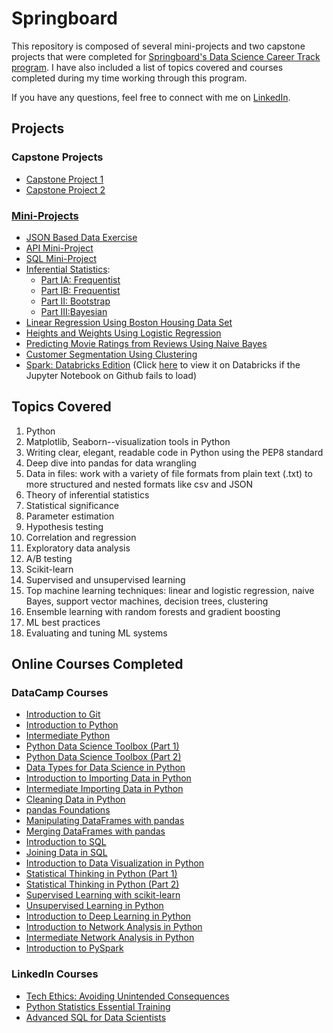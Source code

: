 # Springboard
This repository is composed of several mini-projects and two capstone projects that were completed for [Springboard's Data Science Career Track program](https://www.springboard.com/courses/data-science-career-track/). I have also included a list of topics covered and courses completed during my time working through this program.


If you have any questions, feel free to connect with me on [LinkedIn](https://www.linkedin.com/in/ashton-reed/).



## Projects
### Capstone Projects
* [Capstone Project 1](https://github.com/ashtonreed/Springboard/tree/master/Capstone1)
* [Capstone Project 2](https://github.com/ashtonreed/Springboard/tree/master/Capstone2)


### [Mini-Projects](https://github.com/ashtonreed/Springboard/tree/master/Mini_Projects)
* [JSON Based Data Exercise](https://github.com/ashtonreed/Springboard/blob/master/Mini_Projects/data_wrangling_json/sliderule_dsi_json_exercise.ipynb)
* [API Mini-Project](https://github.com/ashtonreed/Springboard/blob/master/Mini_Projects/API/api_data_wrangling_mini_project.ipynb)
* [SQL Mini-Project](https://github.com/ashtonreed/Springboard/blob/master/Mini_Projects/sql_project.sql)
* [Inferential Statistics](https://github.com/ashtonreed/Springboard/tree/master/Mini_Projects/inferential_statistics_frequentist_mini-projects6.28.19): 
  * [Part IA: Frequentist](https://github.com/ashtonreed/Springboard/blob/master/Mini_Projects/inferential_statistics_frequentist_mini-projects6.28.19/inferential_statistics_1a-Q6.25.ipynb)
  * [Part IB: Frequentist](https://github.com/ashtonreed/Springboard/blob/master/Mini_Projects/inferential_statistics_frequentist_mini-projects6.28.19/inferential_statistics_1b-Q6.25.ipynb)
  * [Part II: Bootstrap](https://github.com/ashtonreed/Springboard/blob/master/Mini_Projects/Bootstrap_Inference_Mini-Project8.19/inferential_statistics_2-Q.ipynb)
  * [Part III:Bayesian](https://github.com/ashtonreed/Springboard/blob/master/Mini_Projects/Bayesian_stats_Q6.28/inferential_statistics_3-Q.ipynb)
* [Linear Regression Using Boston Housing Data Set](https://github.com/ashtonreed/Springboard/blob/master/Mini_Projects/linear_regression/Mini_Project_Linear_Regression.ipynb)
* [Heights and Weights Using Logistic Regression](https://github.com/ashtonreed/Springboard/blob/master/Mini_Projects/logistic_regression/Mini_Project_Logistic_Regression.ipynb)
* [Predicting Movie Ratings from Reviews Using Naive Bayes](https://github.com/ashtonreed/Springboard/blob/master/Mini_Projects/naive_bayes/Mini_Project_Naive_Bayes.ipynb)
* [Customer Segmentation Using Clustering](https://github.com/ashtonreed/Springboard/blob/master/Mini_Projects/clustering/Mini_Project_Clustering.ipynb)
* [Spark: Databricks Edition](https://github.com/ashtonreed/Springboard/blob/master/Mini_Projects/Spark_DF_SQL_ML_Exercise.ipynb) (Click [here](https://databricks-prod-cloudfront.cloud.databricks.com/public/4027ec902e239c93eaaa8714f173bcfc/3785859907374461/66259334733433/5450963543301718/latest.html) to view it on Databricks if the Jupyter Notebook on Github fails to load)



 
 
 
## Topics Covered
1. Python
2. Matplotlib, Seaborn--visualization tools in Python
3. Writing clear, elegant, readable code in Python using the PEP8 standard
4. Deep dive into pandas for data wrangling
5. Data in files: work with a variety of file formats from plain text (.txt) to more structured and nested formats like csv and JSON
6. Theory of inferential statistics
7. Statistical significance
8. Parameter estimation
9. Hypothesis testing
10. Correlation and regression
11. Exploratory data analysis
12. A/B testing
13. Scikit-learn
14. Supervised and unsupervised learning
15. Top machine learning techniques: linear and logistic regression, naive Bayes, support vector machines, decision trees, clustering
16. Ensemble learning with random forests and gradient boosting
17. ML best practices
18. Evaluating and tuning ML systems



## Online Courses Completed
### DataCamp Courses
* [Introduction to Git](https://www.datacamp.com/statement-of-accomplishment/course/f19941efdebd31d50ed1fa3a053b34af5e631585)
* [Introduction to Python](https://www.datacamp.com/statement-of-accomplishment/course/3b106403efe20cafa5880e4e30026970827492f6)
* [Intermediate Python](https://www.datacamp.com/statement-of-accomplishment/course/55d946bfac8457405140721163c5ad58ea51816e)
* [Python Data Science Toolbox (Part 1)](https://www.datacamp.com/statement-of-accomplishment/course/f53e0b40f758cd096ff495531cb1913a7b27a0be)
* [Python Data Science Toolbox (Part 2)](https://www.datacamp.com/statement-of-accomplishment/course/4d4da0845f659d4294487d032db12f4fb33942f0)
* [Data Types for Data Science in Python](https://www.datacamp.com/statement-of-accomplishment/course/4b302c7c3ad4964d4c86de3bd7325d5d89835929)
* [Introduction to Importing Data in Python](https://www.datacamp.com/statement-of-accomplishment/course/c9f2fcd24485e187834129c91b745cb216c36162)
* [Intermediate Importing Data in Python](https://www.datacamp.com/statement-of-accomplishment/course/119cad8ddf6b2f5b02bbe52e79a424ff233f2fca)
* [Cleaning Data in Python](https://www.datacamp.com/statement-of-accomplishment/course/e09cb0a52f65d8316c93608225a0bab8449ef1c8)
* [pandas Foundations](https://www.datacamp.com/statement-of-accomplishment/course/b7eb364b37643cf95a7c042f5506cd219dc41deb)
* [Manipulating DataFrames with pandas](https://www.datacamp.com/statement-of-accomplishment/course/9c5351f06cc2c1dce4d4e4c48659989cfc9b660d)
* [Merging DataFrames with pandas](https://www.datacamp.com/statement-of-accomplishment/course/572e3c3b463813d89eb3a749620e637308932031)
* [Introduction to SQL](https://www.datacamp.com/statement-of-accomplishment/course/f8e23702a8354827142acfa3e34cd7b8950b0c2d)
* [Joining Data in SQL](https://www.datacamp.com/statement-of-accomplishment/course/1e0b333976d77dbe618782ac95d00c91f15ab26c)
* [Introduction to Data Visualization in Python](https://www.datacamp.com/statement-of-accomplishment/course/36e4236b2212942e4b71c2f7c00adf3ab85d3ee8)
* [Statistical Thinking in Python (Part 1)](https://www.datacamp.com/statement-of-accomplishment/course/f41bc42ff22aa4c9f6ea428778eb26041d5a57ed)
* [Statistical Thinking in Python (Part 2)](https://www.datacamp.com/statement-of-accomplishment/course/de29a690bd097a6ffc4f9dcaaa44ab775ad250b5)
* [Supervised Learning with scikit-learn](https://www.datacamp.com/statement-of-accomplishment/course/f3c92ab422bb1a89441655e36cbc13caf3f4b928)
* [Unsupervised Learning in Python](https://www.datacamp.com/statement-of-accomplishment/course/0cdcf618316438d7df27c657a547e746e75c6f03)
* [Introduction to Deep Learning in Python](https://www.datacamp.com/statement-of-accomplishment/course/4444bc76dd14cd100c7e8ede958ceaad6b1a0fe5)
* [Introduction to Network Analysis in Python](https://www.datacamp.com/statement-of-accomplishment/course/e137f32576b06e40605187acddc7a0793db561f3)
* [Intermediate Network Analysis in Python](https://www.datacamp.com/statement-of-accomplishment/course/4e6357d7b412a1fabe9844d0d6ff50509bc33688)
* [Introduction to PySpark](https://www.datacamp.com/statement-of-accomplishment/course/da9c43f619e9c236ee362b872b0e9150a5217208)


### LinkedIn Courses
* [Tech Ethics: Avoiding Unintended Consequences](http://www.linkedin.com/learning/tech-ethics-avoiding-unintended-consequences?trk=flagship-lil_details_certification&trk=lil_details_certification)
* [Python Statistics Essential Training](http://www.linkedin.com/learning/python-statistics-essential-training?trk=flagship-lil_details_certification&trk=lil_details_certification)
* [Advanced SQL for Data Scientists](http://www.linkedin.com/learning/advanced-sql-for-data-scientists?trk=flagship-lil_details_certification&trk=lil_details_certification)
